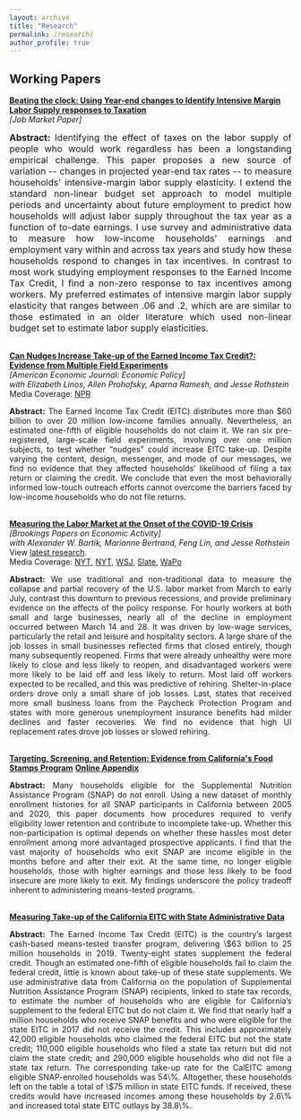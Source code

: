 ```yaml
---
layout: archive
title: "Research"
permalink: /research/
author_profile: true
---
```


## Working Papers

**[Beating the clock: Using Year-end changes to Identify Intensive Margin Labor Supply responses to Taxation](https://mattunrath.github.io/files/research/Unrath_JMP.pdf)**  
*[Job Market Paper]*
<div style="text-align: justify"> <font size="3"> <b>Abstract:</b> Identifying the effect of taxes on the labor supply of people who would work regardless has been a longstanding empirical challenge. This paper proposes a new source of variation -- changes in projected year-end tax rates -- to measure households' intensive-margin labor supply elasticity. I extend the standard non-linear budget set approach to model multiple periods and uncertainty about future employment to predict how households will adjust labor supply throughout the tax year as a function of to-date earnings. I use survey and administrative data to measure how low-income households' earnings and employment vary within and across tax years and study how these households respond to changes in tax incentives. In contrast to most work studying employment responses to the Earned Income Tax Credit, I find a non-zero response to tax incentives among workers. My preferred estimates of intensive margin labor supply elasticity that ranges between .06 and .2, which are are similar to those estimated in an older literature which used non-linear budget set to estimate labor supply elasticities.</font> </div>
  
<br />

**[Can Nudges Increase Take-up of the Earned Income Tax Credit?: Evidence from Multiple Field Experiments](https://mattunrath.github.io/files/research/Linos_etal_EITC.pdf)**  
*[American Economic Journal: Economic Policy]*   
*with Elizabeth Linos, Allen Prohofsky, Aparna Ramesh, and Jesse Rothstein*  
Media Coverage: [NPR](https://www.npr.org/sections/money/2020/02/04/801341011/the-limits-of-nudging-why-cant-california-get-people-to-take-free-money)  
<div style="text-align: justify"> <b>Abstract:</b> The Earned Income Tax Credit (EITC) distributes more than $60 billion to over 20 million low-income families annually. Nevertheless, an estimated one-fifth of eligible households do not claim it. We ran six pre-registered, large-scale field experiments, involving over one million subjects, to test whether “nudges” could increase EITC take-up. Despite varying the content, design, messenger, and mode of our messages, we find no evidence that they affected households’ likelihood of filing a tax return or claiming the credit. We conclude that even the most behaviorally informed low-touch outreach efforts cannot overcome the barriers faced by low-income households who do not file returns.</div>

<br />

**[Measuring the Labor Market at the Onset of the COVID-19 Crisis](https://mattunrath.github.io/files/research/bartik_etal_july212020.pdf)**  
*[Brookings Papers on Economic Activity]*  
*with Alexander W. Bartik, Marianne Bertrand, Feng Lin, and Jesse Rothstein*  
View [latest research](https://irle.berkeley.edu/post-six-measuring-the-labor-market-since-the-onset-of-the-covid-19-crisis/).  
Media Coverage: [NYT](https://www.nytimes.com/2020/04/09/business/coronavirus-unemployment-washington.html), [NYT](https://www.nytimes.com/interactive/2020/08/05/upshot/us-unemployment-maps-coronavirus.html), [WSJ](https://www.wsj.com/articles/as-states-begin-to-reopen-many-stay-homekeeping-economic-rebound-elusive-11588411801), [Slate](https://slate.com/business/2020/06/unemployment-benefits-end-july-republicans.html), [WaPo](https://www.washingtonpost.com/opinions/the-myth-of-unemployment-benefits-depressing-work/2020/08/03/54cca9f4-d5ba-11ea-9c3b-dfc394c03988_story.html)
<div style="text-align: justify"> <b>Abstract:</b> We use traditional and non-traditional data to measure the collapse and partial recovery of the U.S. labor market from March to early July, contrast this downturn to previous recessions, and provide preliminary evidence on the effects of the policy response. For hourly workers at both small and large businesses, nearly all of the decline in employment occurred between March 14 and 28. It was driven by low-wage services, particularly the retail and leisure and hospitality sectors. A large share of the job losses in small businesses reflected firms that closed entirely, though many subsequently reopened. Firms that were already unhealthy were more likely to close and less likely to reopen, and disadvantaged workers were more likely to be laid off and less likely to return. Most laid off workers expected to be recalled, and this was predictive of rehiring. Shelter-in-place orders drove only a small share of job losses. Last, states that received more small business loans from the Paycheck Protection Program and states with more generous unemployment insurance benefits had milder declines and faster recoveries. We find no evidence that high UI replacement rates drove job losses or slowed rehiring.</div>

<br />

**[Targeting, Screening, and Retention: Evidence from California's Food Stamps Program](https://mattunrath.github.io/files/research/Unrath_SNAP.pdf)**
**[Online Appendix](https://mattunrath.github.io/files/research/Unrath_SNAP_Appendix.pdf)**
<div style="text-align: justify"> <b>Abstract:</b> Many households eligible for the Supplemental Nutrition Assistance Program (SNAP) do not enroll. Using a new dataset of monthly enrollment histories for all SNAP participants in California between 2005 and 2020, this paper documents how procedures required to verify eligibility lower retention and contribute to incomplete take-up. Whether this non-participation is optimal depends on whether these hassles most deter enrollment among more advantaged prospective applicants. I find that the vast majority of households who exit SNAP are income eligible in the months before and after their exit. At the same time,  no longer eligible households, those with higher earnings and those less likely to be food insecure are more likely to exit. My findings underscore the policy tradeoff inherent to administering means-tested programs.</div>

<br />


**[Measuring Take-up of the California EITC with State Administrative Data](https://mattunrath.github.io/files/research/iselin_etal_caleitc.pdf)**
<div style="text-align: justify"> <b>Abstract:</b> The Earned Income Tax Credit (EITC) is the country’s largest cash-based means-tested transfer program, delivering \$63 billion to 25 million households in 2019. Twenty-eight states supplement the federal credit. Though an estimated one-fifth of eligible households fail to claim the federal credit, little is known about take-up of these state supplements. We use administrative data from California on the population of Supplemental Nutrition Assistance Program (SNAP) recipients, linked to state tax records, to estimate the number of households who are eligible for California’s supplement to the federal EITC but do not claim it. We find that nearly half a million households who receive SNAP benefits and who were eligible for the state EITC in 2017 did not receive the credit. This includes approximately 42,000 eligible households who claimed the federal EITC but not the state credit; 110,000 eligible households who filed a state tax return but did not claim the state credit; and 290,000 eligible households who did not file a state tax return. The corresponding take-up rate for the CalEITC among eligible SNAP-enrolled households was 54\%. Altogether, these households left on the table a total of \$75 million in state EITC funds. If received, these credits would have increased incomes among these households by 2.6\% and increased total state EITC outlays by 38.8\%.</div>






